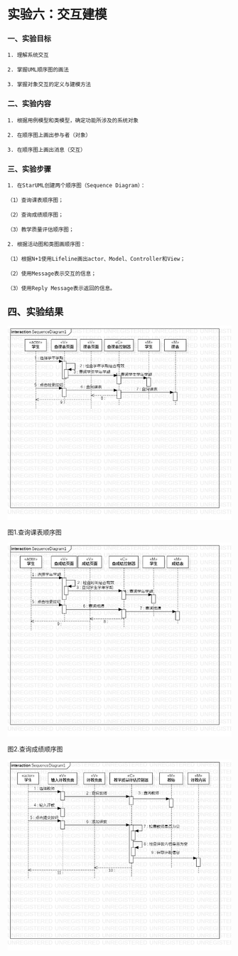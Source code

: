 # 实验六：交互建模

 ### 一、实验目标

    1. 理解系统交互

    2. 掌握UML顺序图的画法

    3. 掌握对象交互的定义与建模方法

 ### 二、实验内容

    1. 根据用例模型和类模型，确定功能所涉及的系统对象

    2. 在顺序图上画出参与者（对象）

    3. 在顺序图上画出消息（交互）

 ### 三、实验步骤
 
    1. 在StarUML创建两个顺序图（Sequence Diagram）：  

    （1）查询课表顺序图；  

    （2）查询成绩顺序图；

    （3）教学质量评估顺序图；

    2. 根据活动图和类图画顺序图：  

    （1）根据N+1使用Lifeline画出actor、Model、Controller和View；  

    （2）使用Message表示交互的信息；  

    （3）使用Reply Message表示返回的信息。

 ## 四、实验结果

 ![顺序图1](./查询课表顺序图.jpg)

 图1.查询课表顺序图

 ![顺序图2](./查询成绩顺序图.jpg)

 图2.查询成绩顺序图

 ![顺序图3](./教学质量评估顺序图.jpg)
